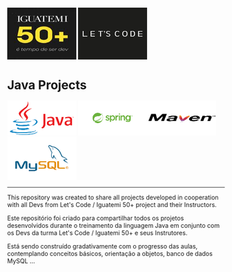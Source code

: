 <img src="img/iguatemi.jpg" width=160 height=120 alt ="Iguatemi"> <img src="img/letscode.png" width=160 height=120 alt ="Lets Code" >


# Java Projects

<img src="img/java.png" width=160 height=80 alt ="Java"> <img src="img/spring.png" width=160 height=80 alt="Spring"><img src="img/maven.png" width=160 height=80 alt="Maven"><img src="img/mysql.png" width=160 height=100 alt="MySQL">

<hr>
<p>This repository was created to share all projects developed in cooperation with all Devs from Let's Code / Iguatemi 50+ project and their Instructors.</p>

<p>Este repositório foi criado para compartilhar todos os projetos desenvolvidos durante o treinamento da linguagem  Java em conjunto com os Devs da turma Let's Code / Iguatemi 50+ e seus Instrutores.</p>

<p> Está sendo construído gradativamente com o progresso das aulas, contemplando conceitos básicos, orientação a objetos, banco de dados MySQL ... </p>
